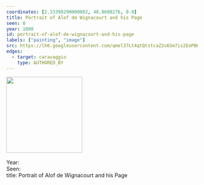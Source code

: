 ```yaml
---
coordinates: [2.33398290000002, 48.8608276, 0.0]
title: Portrait of Alof de Wignacourt and his Page
seen: 0
year: 1608
id: portrait-of-alof-de-wignacourt-and-his-page
labels: ["painting", "image"]
src: https://lh6.googleusercontent.com/qmel37Lt4qtQtstcaZ2u6Sm7is2EoPBK0VNfMGyAPwg2Qf8NkTPjxkS3CctpJx3ZLDEqBXF-QlUVaHf58ZtRT8RRz3WTYzfcKelFU5BQPDy2xfy0w_5k3YSqePrrx2rd
edges:
  - target: caravaggio
    type: AUTHORED_BY
---
```


<img src="https://lh6.googleusercontent.com/qmel37Lt4qtQtstcaZ2u6Sm7is2EoPBK0VNfMGyAPwg2Qf8NkTPjxkS3CctpJx3ZLDEqBXF-QlUVaHf58ZtRT8RRz3WTYzfcKelFU5BQPDy2xfy0w_5k3YSqePrrx2rd" height="200" width="auto" /><br><br>Year: <br>Seen: <br>title: Portrait of Alof de Wignacourt and his Page